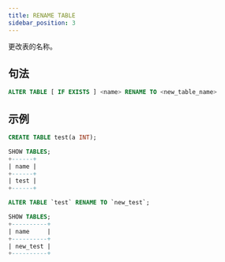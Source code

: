 ```yaml
---
title: RENAME TABLE
sidebar_position: 3
---
```


更改表的名称。

## 句法

```sql
ALTER TABLE [ IF EXISTS ] <name> RENAME TO <new_table_name>
```

## 示例

```sql
CREATE TABLE test(a INT);
```

```sql
SHOW TABLES;
+------+
| name |
+------+
| test |
+------+
```

```sql
ALTER TABLE `test` RENAME TO `new_test`;
```

```sql
SHOW TABLES;
+----------+
| name     |
+----------+
| new_test |
+----------+
```